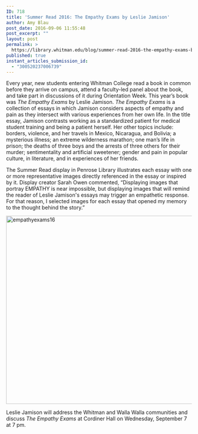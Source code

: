 ```yaml
---
ID: 718
title: 'Summer Read 2016: The Empathy Exams by Leslie Jamison'
author: Amy Blau
post_date: 2016-09-06 11:55:48
post_excerpt: ""
layout: post
permalink: >
  https://library.whitman.edu/blog/summer-read-2016-the-empathy-exams-by-leslie-jamison/
published: true
instant_articles_submission_id:
  - "300520237006739"
---
```

Every year, new students entering Whitman College read a book in common before they arrive on campus, attend a faculty-led panel about the book, and take part in discussions of it during Orientation Week. This year’s book was <i>The Empathy Exams </i>by Leslie Jamison. <i>The Empathy Exams</i> is a collection of essays in which Jamison considers aspects of empathy and pain as they intersect with various experiences from her own life. In the title essay, Jamison contrasts working as a standardized patient for medical student training and being a patient herself. Her other topics include: borders, violence, and her travels in Mexico, Nicaragua, and Bolivia; a mysterious illness; an extreme wilderness marathon; one man’s life in prison; the deaths of three boys and the arrests of three others for their murder; sentimentality and artificial sweetener; gender and pain in popular culture, in literature, and in experiences of her friends.

The Summer Read display in Penrose Library illustrates each essay with one or more representative images directly referenced in the essay or inspired by it. Display creator Sarah Owen commented, “Displaying images that portray EMPATHY is near impossible, but displaying images that will remind the reader of Leslie Jamison's essays may trigger an empathetic response. For that reason, I selected images for each essay that opened my memory to the thought behind the story.”

<img class="alignnone size-full wp-image-719" src="https://library.whitman.edu/blog/wp-content/uploads/sites/4/2016/09/empathyexams16.png" alt="empathyexams16" width="1273" height="510" />

Leslie Jamison will address the Whitman and Walla Walla communities and discuss <i>The Empathy Exams</i> at Cordiner Hall on Wednesday, September 7 at 7 pm.